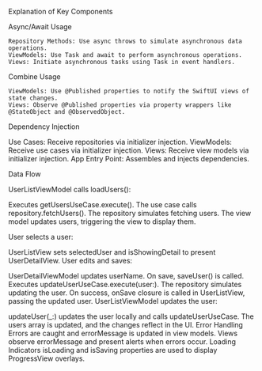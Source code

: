 Explanation of Key Components
  
  Async/Await Usage
  
    Repository Methods: Use async throws to simulate asynchronous data operations.
    ViewModels: Use Task and await to perform asynchronous operations.
    Views: Initiate asynchronous tasks using Task in event handlers.

  Combine Usage
  
    ViewModels: Use @Published properties to notify the SwiftUI views of state changes.
    Views: Observe @Published properties via property wrappers like @StateObject and @ObservedObject.

Dependency Injection

  Use Cases: Receive repositories via initializer injection.
  ViewModels: Receive use cases via initializer injection.
  Views: Receive view models via initializer injection.
  App Entry Point: Assembles and injects dependencies.
  
Data Flow

UserListViewModel calls loadUsers():

  Executes getUsersUseCase.execute().
  The use case calls repository.fetchUsers().
  The repository simulates fetching users.
  The view model updates users, triggering the view to display them.
  
User selects a user:

UserListView sets selectedUser and isShowingDetail to present UserDetailView.
User edits and saves:

UserDetailViewModel updates userName.
On save, saveUser() is called.
Executes updateUserUseCase.execute(user:).
The repository simulates updating the user.
On success, onSave closure is called in UserListView, passing the updated user.
UserListViewModel updates the user:

updateUser(_:) updates the user locally and calls updateUserUseCase.
The users array is updated, and the changes reflect in the UI.
Error Handling
Errors are caught and errorMessage is updated in view models.
Views observe errorMessage and present alerts when errors occur.
Loading Indicators
isLoading and isSaving properties are used to display ProgressView overlays.
